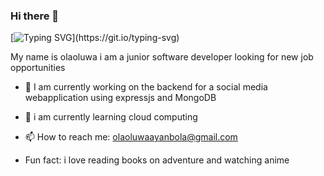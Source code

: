 ### Hi there 👋
[![Typing SVG](https://readme-typing-svg.herokuapp.com/?lines=WELCOME+TO+OLAOLUWA'S+GIT+HUB+PROFILE;)](https://git.io/typing-svg)

My name is olaoluwa i am a junior software developer looking for new job opportunities

- 🔭 I am currently working on the backend for a social media webapplication using expressjs and MongoDB
 
- 🌱 i am currently learning cloud computing 

- 📫 How to reach me: olaoluwaayanbola@gmail.com 
 
- Fun fact: i love reading books on adventure and watching anime  
<!-- [![Top Langs](https://github-readme-stats.vercel.app/api/top-langs/?username=olaoluwayanbola)](https://github.com/anuraghazra/github-readme-stats) -->
